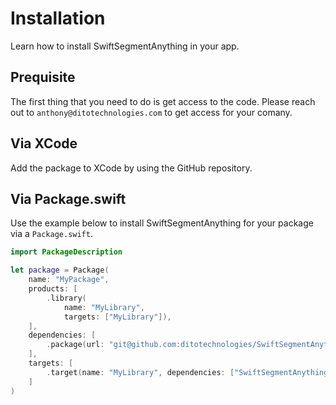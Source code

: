 # Installation

Learn how to install SwiftSegmentAnything in your app.

## Prequisite

The first thing that you need to do is get access to the code. Please reach out to `anthony@ditotechnologies.com` to get access for your comany.

## Via XCode

Add the package to XCode by using the GitHub repository.

## Via Package.swift

Use the example below to install SwiftSegmentAnything for your package via a `Package.swift`.

```swift
import PackageDescription

let package = Package(
    name: "MyPackage",
    products: [
        .library(
            name: "MyLibrary",
            targets: ["MyLibrary"]),
    ],
    dependencies: [
        .package(url: "git@github.com:ditotechnologies/SwiftSegmentAnything.git", tag: "v1.0.0"),
    ],
    targets: [
        .target(name: "MyLibrary", dependencies: ["SwiftSegmentAnything"]),
    ]
)

```
